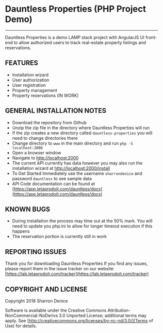 # Dauntless Properties (PHP Project Demo)
-------
Dauntless Properties is a demo LAMP stack project with AngularJS UI front-end to allow authorized users to track real-estate property listings and reservations.

## FEATURES

* Installation wizard
* User authorization
* User registration
* Property management
* Property reservations (IN WORK)

## GENERAL INSTALLATION NOTES

* Download the repository from Github
* Unzip the zip file in the directory where Dauntless Properties will run
* If the zip creates a new directory called `dauntless-properties` you will need to change directories there
* Change directory to `www` in the main directory and run `php -S localhost:2000`
* Open a browser window
* Navigate to [http://localhost:2000](http://localhost:2000)
* The current API currently has data however you may also run the installation wizard at [http://localhost:2000/install](http://localhost:2000/install)
* To Get Started Immediately use the username `sharrondenice` and password `dauntless` to see sample data
* API Code documentation can be found at [https://app.letaprodoit.com/dauntless/docs](https://app.letaprodoit.com/dauntless/docs)


## KNOWN BUGS

* During installation the process may time out at the 50% mark. You will need to update you php.ini to allow for longer timeout execution if this happens
* The reservation portion is currently still in work

## REPORTING ISSUES

Thank you for downloading Dauntless Properties
If you find any issues, please report them in the issue tracker on our website:
[https://lab.letaprodoit.com/tracker](https://lab.letaprodoit.com/tracker)

## COPYRIGHT AND LICENSE

Copyright 2018 Sharron Denice

Software is available under the Creative Commons Attribution-NonCommercial-NoDerivs 3.0 Unported License; additional terms may apply. See [http://creativecommons.org/licenses/by-nc-nd/3.0/](Terms of Use) for details.
